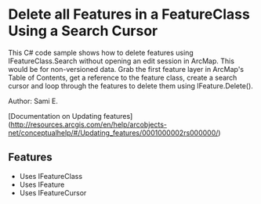 # Delete all Features in  a FeatureClass Using a Search Cursor
This C# code sample shows how to delete features using IFeatureClass.Search without opening an edit session in ArcMap. This would be for non-versioned data. Grab the first feature layer in ArcMap's Table of Contents, get a reference to the feature class, create a search cursor and loop through the features to delete them using IFeature.Delete().

Author: Sami E.

[Documentation on Updating features]
(http://resources.arcgis.com/en/help/arcobjects-net/conceptualhelp/#/Updating_features/0001000002rs000000/)

## Features
* Uses IFeatureClass
* Uses IFeature
* Uses IFeatureCursor

